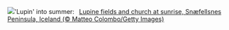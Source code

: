 ![](https://www.bing.com/th?id=OHR.LupinIceland_EN-US0093427185_UHD.jpg&w=1000)'Lupin' into summer:&nbsp;&ensp;[Lupine fields and church at sunrise, Snæfellsnes Peninsula, Iceland (© Matteo Colombo/Getty Images)](https://www.bing.com/th?id=OHR.LupinIceland_EN-US0093427185_UHD.jpg)
<br><br/>
